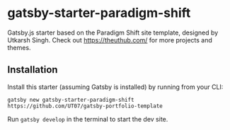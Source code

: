 # gatsby-starter-paradigm-shift

Gatsby.js starter based on the Paradigm Shift site template, designed by Utkarsh Singh. Check out https://theuthub.com/ for more projects and themes.


## Installation

Install this starter (assuming Gatsby is installed) by running from your CLI:

```
gatsby new gatsby-starter-paradigm-shift https://github.com/UT07/gatsby-portfolio-template
```

Run `gatsby develop` in the terminal to start the dev site.
